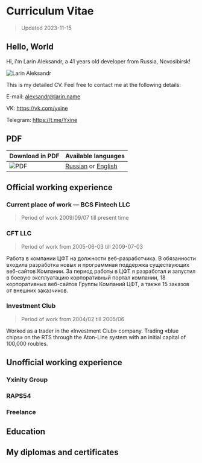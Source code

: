 # Curriculum Vitae

> Updated 2023-11-15

## Hello, World

Hi, i'm Larin Aleksandr, a 41 years old developer from Russia, Novosibirsk!

![Larin Aleksandr](https://static.larin.name/cv/larin.jpg)

This is my detailed CV. Feel free to contact me at the following details:

E-mail: <alexsandr@larin.name>

VK: <https://vk.com/yxine>

Telegram: <https://t.me/Yxine>

## PDF

Download in PDF | Available languages
--------------- | -------------------
![PDF](https://static.larin.name/cv/pdf.png) | [Russian](https://static.larin.name/cv/larin-cv-ru.pdf) or [English](https://static.larin.name/cv/larin-cv-en.pdf)

## Official working experience

### Current place of work — BCS Fintech LLC

> Period of work 2009/09/07 till present time

### CFT LLC

> Period of work from 2005-06-03 till 2009-07-03

Работа в компании ЦФТ на должности веб-разработчика. В обязанности входила разработка новых и программная поддержка существующих веб-сайтов Компании. За период работы в ЦФТ я разработал и запустил в боевую эксплуатацию корпоративный портал компании, 18 корпоративных веб-сайтов Группы Компаний ЦФТ, а также 15 заказов от внешних заказчиков.

### Investment Club

> Period of work from 2004/02 till 2005/06

Worked as a trader in the «Investment Club» company. Trading «blue chips» on the RTS through the Aton-Line system with an initial capital of 100,000 roubles.

## Unofficial working experience

### Yxinity Group

### RAPS54

### Freelance

## Education

## My diplomas and certificates
